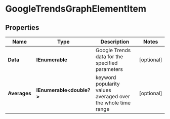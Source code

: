 # GoogleTrendsGraphElementItem


## Properties

| Name | Type | Description | Notes |
|------------ | ------------- | ------------- | -------------|
**Data** | **IEnumerable<TrendsGraphDataInfo>** | Google Trends data for the specified parameters |[optional]|
**Averages** | **IEnumerable<double?>** | keyword popularity values averaged over the whole time range |[optional]|